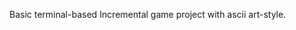 Basic terminal-based Incremental game project with ascii art-style. 
<img source = "https://github.com/Roxicaro/Mining_Incremental/blob/main/PrintScreens/Print01.png"></img>
